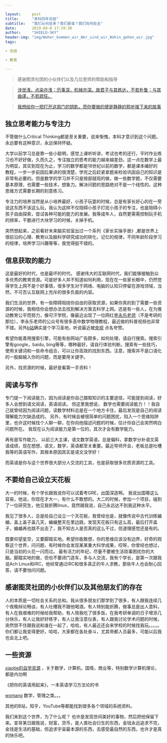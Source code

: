 ```yaml
---

layout:     post
title:      "本科四年总结"
subtitle:   "我们从何处来？我们是谁？我们向何处去"
date:       2019-04-8 17:19:30
author:     "SHIELD-SKY"
header-img: "img/Woher_kommen_wir_Wer_sind_wir_Wohin_gehen_wir.jpg"
tags:

- 总结

- 教育

---
```


> 感谢图灵社团的小伙伴们以及几位恩师的帮助和指导

> [涉世浅，点染亦浅；历事深，机械亦深。故君子与其练达，不若朴鲁；与其曲谨，不若疏狂。](https://zhuanlan.zhihu.com/p/43681497)

> [我想给你一把打开这扇门的钥匙，而你要做的便是静静的聆听接下来的故事](https://www.freebuf.com/articles/neopoints/190895.html)



## 独立思考能力与专注力

 不管做什么Critical Thinking都是至关重要，说来惭愧，本科才意识到这个问题。永远要有这种意识，永远保持怀疑。

大学以前学习总是靠一些小聪明，感觉上课听听讲，考试也考的还行，平时作业练习也不好好做，久而久之，专注独立的思考的能力越来越差劲，这一点在数学上最为明显，其实到现在为止，学习的数学都是18世纪以前的数学，都是课本编好的教程，一步一步前因后果讲的很清楚，学完之后赶紧拿题来检验巩固自己的知识是非常有必要的。但是数学的学习并不只是按部就班的做，做一些数学题，不仅需要基本原理，也需要一些技术，想象力。解决问题的思路绝对不是一个线性的。这种思维方式需要长期的刻意练习。

专注力的培养当然是从小培养最好，小孩子玩耍的时候，总是有家长好心的在一旁说这东西不该这么玩，我认为这样不仅阻碍小孩子打扰小孩子的专注，也是阻碍小孩子自由探索，尝试各种可能的能力的发展。我等成年人，自然更需需控制玩手机的频率，干脆进行大块学习的时候，关掉手机。

突然想起来，之前看好未来脑实验室出过一个系列《家长实操手册》,都是世界上很前沿的心理、教育以及脑科学研究成功的转化，记忆的规律，不同年龄阶段学习的规律，培养学习兴趣等等，我觉得挺不错的。

## 信息获取的能力

这是最好的时代，也是最坏的时代。 感谢伟大的互联网时代，我们能够接触到众多优秀的教育资源。可是好多人并不知道如何利用，现在在一些家长眼中，仍然觉得学生上网不是个好事情，很多学生对于网络、电脑的认知只停留在游戏领域，当然，不可否认互联网上充斥的很多负面的内容。

我们生活的世界，有一些障碍阻挠你自由的获取资源，如果你真的到了需要一些资源的时候，我相信你会想办法去找到解决方案去科学上网。还是有一些人，在为推动教育公平而努力，像可汗学院，像最近出现了一位网红[李永乐老师](https://space.bilibili.com/9458053?from=search&seid=4763347557942525442)（不是考研的那位），李永乐老师的公众号有很多高中数学物理教程，最近做的科普视频也非常不错。另外[b站](https://www.bilibili.com)确实是个学习圣地，听说最近被[央视](http://news.cctv.com/2019/04/17/ARTIkdxgldxCuSmVdTOimrAw190417.shtml) 点名夸赞。

希望你能善用搜索引擎，可能有些网站广告颇多，如何处理，请自行搜索。搜索引擎有google，baidu, bing等等，哪种最好，请自行体验判断。搜索有一些技巧，使用关键词和一些命令组合，可以让你高效的找到东西。注意，搜索并不是口语化的一股脑输入你的问题，而是要用关键字。

另外，找资源的时候，最好是看第一手资料！

## 阅读与写作

专门提一下阅读能力，因为阅读是你自己摄取知识的主要途径，可能提到阅读，好多人会想到语文阅读，英语阅读。 但这里我想说， 数学也需要阅读能力！！我自己就曾经因为阅读问题，读数学材料总是在一个地方卡住，最后发现是自己的阅读理解能力欠缺造成的。 另外，有时候会被很简单的问题困扰，陷入一个思维陷阱里，也许这时候找个人聊一聊，在你向他描述问题的时候，估计你自己会突然明白问题所在。 我现在认为阅读能力是第一位的，其次才会有数学能力。 

再有是写作能力， 以前三大主课，语文数学英语，总是偏科，拿数学分补语文英语成绩，现在想想，语文，数学，英语都至关重要。最近导师开会，老板总是吐槽我等的英语写作，其根本原因其实是语文没学好！

而英语是你与这个世界很大部分人交流的工具，也是获取很多优质资源的工具。



## 不要给自己设立天花板

大一的时候，有个学长跟我说你可以试着考GRE，出国深造啊。 我说出国哪这么容易，他说，你现在才大一，有什么不敢想的。大二的时候，参加一个项目，碰到了一位研究生，他见我折腾linux，竟然跟我说，自己永远达不到我这种水平。

我见了很多人，总是给自己设立一个天花板，我曾经也是，就像传说中古代训练蛐蛐，盖上盖子盖几天，蛐蛐整天在里边跳，发现天花板只有这么高，最后打开盖子，蛐蛐再也跳不出去了，我不知古人是否真的这么干过，但道理感觉还是有的。

既要仰望星空，又要脚踏实地。希望你能敢想，你的思维应该没有边界，好奇的观察这个世界，问问题，有时候你会发现某某重大科学成果，哎呀，你曾经也想过，只是当初的火花一闪而过。 最有活力的年纪，尽量不要被生活琐事困扰你的大脑。脚踏实地的做，但也不要闭门造车，多与人交流，我有个学长，是第一次跟我说Ach Linux和IRC，他经常通过IRC和很多真正的牛人求教，那些牛人也会耐心回答，请不要怕问问题。

## 感谢图灵社团的小伙伴们以及其他朋友们的存在

人的本质是一切社会关系的总和。我从很多朋友们那学到了很多，有人跟我连续几个夜晚辩论畅谈，有人吐槽我不跟他喝酒，有人特别能折腾，做事总是出人意料，有人在我艰难的时候给我帮助，有人陪我吃了很多饭，在我考研单调的日子增添几分快乐，有人让我好好练字，有人让我注意仪表，有人跟我讨论学术问题的时候，突然禁不住跟我说和谁在一起了，哈哈，有人最近还会来学校的时候找我玩。。。。。你们都让我变得更好。哈哈，大家都在各处奋斗，尤其帝都人员最多，可能以后我也会北上吧。

## 一些资源

[xiaotie的自学资源](http://www.cnblogs.com/xiaotie/archive/2010/04/23/1718997.html) ，关于数学，计算机，国情，商业等，特别数学计算机理论，都是内功啊

《把你的英语用起来》，一本英语学习方法论的书

[wxmang](https://www.douban.com/group/topic/95782120/)  数学，管理之类。。。

 其他的B站，知乎，YouTube等都能找到很多各个领域的系统资料。





我们来到这个世界，为了什么呢？ 也许是发现世间美好的事物，然后把他保留下来。宣哥某日跟我说，财富，货币，是人类社会衍生的东西，金钱永远追求不完，金钱是生活的基础，但追求宇宙最本源的东西，去感受最自然的东西，也许才是真的快乐吧。